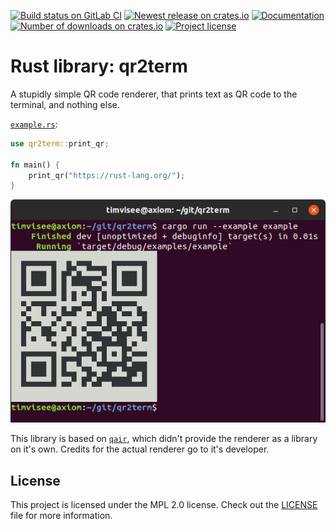 [![Build status on GitLab CI][gitlab-ci-master-badge]][gitlab-ci-link]
[![Newest release on crates.io][crate-version-badge]][crate-link]
[![Documentation][docs-badge]][docs]
[![Number of downloads on crates.io][crate-download-badge]][crate-link]
[![Project license][crate-license-badge]](LICENSE)

[crate-download-badge]: https://img.shields.io/crates/d/qr2term-rs.svg
[crate-license-badge]: https://img.shields.io/crates/l/qr2term-rs.svg
[crate-link]: https://crates.io/crates/qr2term-rs
[crate-version-badge]: https://img.shields.io/crates/v/qr2term-rs.svg
[docs-badge]: https://docs.rs/qr2term-rs/badge.svg
[docs]: https://docs.rs/qr2term-rs
[gitlab-ci-link]: https://gitlab.com/timvisee/qr2term-rs/pipelines
[gitlab-ci-master-badge]: https://gitlab.com/timvisee/qr2term-rs/badges/master/pipeline.svg

# Rust library: qr2term
A stupidly simple QR code renderer, that prints text as QR code to the terminal,
and nothing else.

[`example.rs`](./example/example.rs):
```rust
use qr2term::print_qr;

fn main() {
    print_qr("https://rust-lang.org/");
}
```

![qr2term example screenshot](./res/qr2term-example.png)

This library is based on [`qair`](https://code.willemp.be/willem/qair),
which didn't provide the renderer as a library on it's own.
Credits for the actual renderer go to it's developer.

## License
This project is licensed under the MPL 2.0 license.
Check out the [LICENSE](LICENSE) file for more information.
